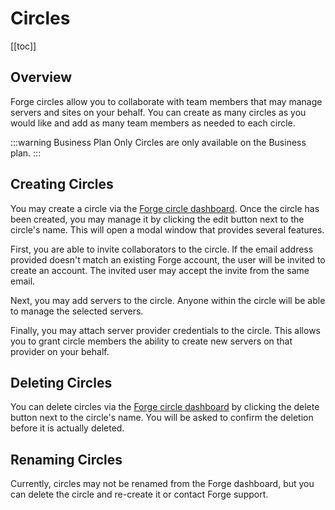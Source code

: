 # Circles

[[toc]]

## Overview

Forge circles allow you to collaborate with team members that may manage servers and sites on your behalf. You can create as many circles as you would like and add as many team members as needed to each circle.

:::warning Business Plan Only
Circles are only available on the Business plan.
:::

## Creating Circles

You may create a circle via the [Forge circle dashboard](https://forge.laravel.com/circles). Once the circle has been created, you may manage it by clicking the edit button next to the circle's name. This will open a modal window that provides several features.

First, you are able to invite collaborators to the circle. If the email address provided doesn't match an existing Forge account, the user will be invited to create an account. The invited user may accept the invite from the same email.

Next, you may add servers to the circle. Anyone within the circle will be able to manage the selected servers.

Finally, you may attach server provider credentials to the circle. This allows you to grant circle members the ability to create new servers on that provider on your behalf.

## Deleting Circles

You can delete circles via the [Forge circle dashboard](https://forge.laravel.com/circles) by clicking the delete button next to the circle's name. You will be asked to confirm the deletion before it is actually deleted.

## Renaming Circles

Currently, circles may not be renamed from the Forge dashboard, but you can delete the circle and re-create it or contact Forge support.
